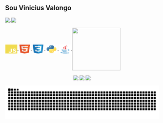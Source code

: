## Sou Vinicius Valongo </h1>
<div>
  <a href="https://github.com/ViniciusValongo">
  <img height="180em"   align="center" src="https://github-readme-stats.vercel.app/api?username=ViniciusValongo&show_icons=true&theme=&include_all_commits=true&count_private=true"/>
  <img height="180em"  align="center" src="https://github-readme-stats.vercel.app/api/top-langs/?username=ViniciusValongo&&layout=compact&hide=shell&theme="/>
</div>  
  
<div style="display: inline_block"><br>
  <img align="center" alt="Valongo-Js" height="30" width="40" src="https://raw.githubusercontent.com/devicons/devicon/master/icons/javascript/javascript-plain.svg">
  <img align="center" alt="Valongo-HTML" height="30" width="40" src="https://raw.githubusercontent.com/devicons/devicon/master/icons/html5/html5-original.svg">
  <img align="center" alt="Valongo-CSS" height="30" width="40" src="https://raw.githubusercontent.com/devicons/devicon/master/icons/css3/css3-original.svg">
  <img align="center" alt="Valongo-Python" height="30" width="40" src="https://raw.githubusercontent.com/devicons/devicon/master/icons/python/python-original.svg">
  <img align="center" alt="Valongo-Java" height="30" width="40" src="https://raw.githubusercontent.com/devicons/devicon/master/icons/java/java-original.svg">
   <img align="center" width="158" height="140" src="https://media1.giphy.com/media/MfGOjkEtoyMgFcxCSz/giphy.gif?cid=ecf05e47mk1l97tz59vyol928drr1x8j5zjgnncwrz5ze9mr&rid=giphy.gif&ct=g">
</div>
 <br>
<div  align="center"> 
  <a href = "viniciusvalongovs@gmail.com"><img src="https://img.shields.io/badge/-Gmail-%23333?style=for-the-badge&logo=gmail&logoColor=white" target="_blank"></a>
  <a href="https://www.instagram.com/vinivalongo/" target="_blank"><img src="https://img.shields.io/badge/-Instagram-%23E4405F?style=for-the-badge&logo=instagram&logoColor=white" target="_blank"></a>
  <a href="https://www.linkedin.com/in/vinicius-valongo/" target="_blank"><img src="https://img.shields.io/badge/-LinkedIn-%230077B5?style=for-the-badge&logo=linkedin&logoColor=white" target="_blank"></a> 
 
  ![Snake animation](https://github.com/ViniciusValongo/ViniciusValongo/blob/output/github-contribution-grid-snake.svg)
 
</div>
 
